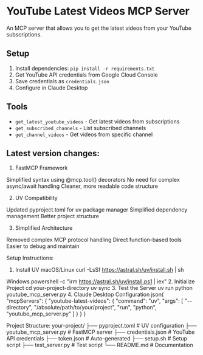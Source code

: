 # YouTube Latest Videos MCP Server

An MCP server that allows you to get the latest videos from your YouTube subscriptions.

## Setup
1. Install dependencies: `pip install -r requirements.txt`
2. Get YouTube API credentials from Google Cloud Console
3. Save credentials as `credentials.json`
4. Configure in Claude Desktop

## Tools
- `get_latest_youtube_videos` - Get latest videos from subscriptions
- `get_subscribed_channels` - List subscribed channels  
- `get_channel_videos` - Get videos from specific channel

## Latest version changes:

1. FastMCP Framework

  Simplified syntax using @mcp.tool() decorators
  No need for complex async/await handling
  Cleaner, more readable code structure

2. UV Compatibility

  Updated pyproject.toml for uv package manager
  Simplified dependency management
  Better project structure

3. Simplified Architecture

  Removed complex MCP protocol handling
  Direct function-based tools
  Easier to debug and maintain

Setup Instructions:
1. Install UV
  macOS/Linux
    curl -LsSf https://astral.sh/uv/install.sh | sh

  Windows
    powershell -c "irm https://astral.sh/uv/install.ps1 | iex"
2. Initialize Project
  cd your-project-directory
  uv sync
3. Test the Server
  uv run python youtube_mcp_server.py
4. Claude Desktop Configuration
    json{
      "mcpServers": {
        "youtube-latest-videos": {
          "command": "uv",
          "args": [
            "--directory",
            "/absolute/path/to/your/project",
            "run",
            "python", 
            "youtube_mcp_server.py"
          ]
        }
      }
    }

Project Structure:
    your-project/
    ├── pyproject.toml          # UV configuration
    ├── youtube_mcp_server.py   # FastMCP server
    ├── credentials.json        # YouTube API credentials
    ├── token.json             # Auto-generated
    ├── setup.sh               # Setup script
    ├── test_server.py         # Test script
    └── README.md              # Documentation

